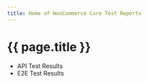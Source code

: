 ```yaml
---
title: Home of WooCommerce Core Test Reports
---
```


# {{ page.title }}

- API Test Results
- E2E Test Results